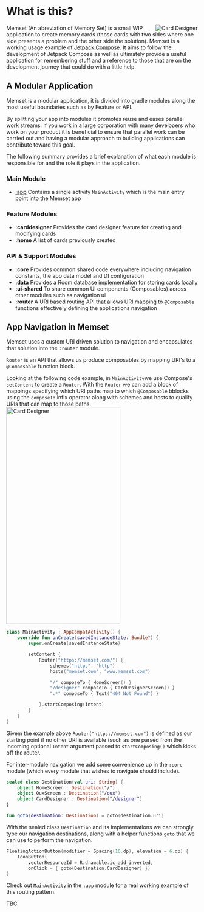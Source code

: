# What is this?
<img align="right" src="https://github.com/fluxtah/memset/blob/master/gfx/screenshot-01.png" alt="Card Designer" />Memset (An abreviation of Memory Set) is a small WIP application to create memory cards (those cards with two sides where one side presents a problem and the other side the solution).  Memset is a working usage example of [Jetpack Compose](https://developer.android.com/jetpack/compose). It aims to follow the development of Jetpack Compose as well as ultimately provide a useful application for remembering stuff and a reference to those that are on the development journey that could do with a little help.

## A Modular Application
Memset is a modular application, it is divided into gradle modules along the most useful boundaries such as by Feature or API.

By splitting your app into modules it promotes reuse and eases parallel work streams. If you work in a large corporation with many developers who work on your product it is beneficial to ensure that parallel work can be carried out and having a modular approach to building applications can contribute toward this goal.

The following summary provides a brief explanation of what each module is responsible for and the role it plays in the application.

### Main Module
* [:app](../master/app) Contains a single activity `MainActivity` which is the main entry point into the Memset app

### Feature Modules
* **:carddesigner** Provides the card designer feature for creating and modifying cards
* **:home** A list of cards previously created

### API & Support Modules
* **:core** Provides common shared code everywhere including navigation constants, the app data model and DI configuration
* **:data** Provides a Room database implementation for storing cards locally
* **:ui-shared** To share common UI components (Composables) across other modules such as navigation ui
* **:router** A URI based routing API that allows URI mapping to `@Composable` functions effectively defining the applications navigation

## App Navigation in Memset
Memset uses a custom URI driven solution to navigation and encapsulates that solution into the `:router` module.

`Router` is an API that allows us produce composables by mapping URI's to a `@Composable` function block.

Looking at the following code example, in `MainActivity`we use Compose's `setContent` to create a `Router`. With the `Router` we can add a block of mappings specifying which URI paths map to which `@Composable` bblocks using the `composeTo` infix operator along with schemes and hosts to qualify URIs that can map to those paths. <img align="center" src="https://github.com/fluxtah/memset/blob/master/gfx/screenshot-02.png" alt="Card Designer" width="300" height="571" align="right"  /> 

```kotlin
class MainActivity : AppCompatActivity() {
    override fun onCreate(savedInstanceState: Bundle?) {
        super.onCreate(savedInstanceState)

        setContent {
            Router("https://memset.com/") {
                schemes("https", "http")
                hosts("memset.com", "www.memset.com")

                "/" composeTo { HomeScreen() }
                "/designer" composeTo { CardDesignerScreen() }
                ".*" composeTo { Text("404 Not Found") }

            }.startComposing(intent)
        }
    }
}
```

Givem the example above `Router("https://memset.com")` is defined as our starting point if no other URI is available (such as one parsed from the incoming optional `Intent` argument passed to `startComposing()` which kicks off the router. 

For inter-module navigation we add some convenience up in the `:core` module (which every module that wishes to navigate should include).

```kotlin
sealed class Destination(val uri: String) {
    object HomeScreen : Destination("/")
    object QuxScreen : Destination("/qux")
    object CardDesigner : Destination("/designer")
}

fun goto(destination: Destination) = goto(destination.uri)
```

With the sealed class `Destination` and its implementations we can strongly type our navigation destinations, along with a helper functions `goto` that we can use to perform the navigation.

```kotlin
FloatingActionButton(modifier = Spacing(16.dp), elevation = 6.dp) {
    IconButton(
        vectorResourceId = R.drawable.ic_add_inverted,
        onClick = { goto(Destination.CardDesigner) })
}
```

Check out [`MainActivity`](https://github.com/fluxtah/memset/blob/master/app/src/main/java/com/citizenwarwick/memset/MainActivity.kt) in the `:app` module for a real working example of this routing pattern.

TBC

